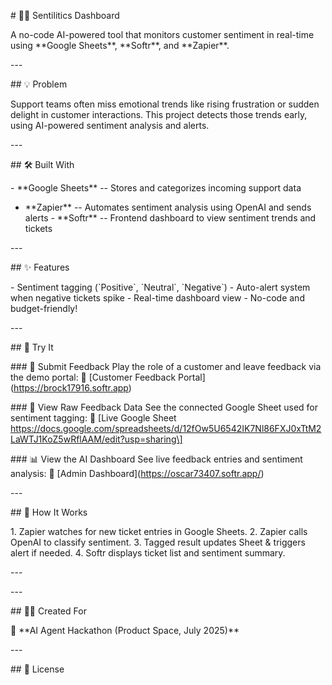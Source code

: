 \# 🕵️‍♀️ Sentilitics Dashboard

A no-code AI-powered tool that monitors customer sentiment in real-time
using \*\*Google Sheets\*\*, \*\*Softr\*\*, and \*\*Zapier\*\*.

\-\--

\## 💡 Problem

Support teams often miss emotional trends like rising frustration or
sudden delight in customer interactions. This project detects those
trends early, using AI-powered sentiment analysis and alerts.

\-\--

\## 🛠 Built With

\- \*\*Google Sheets\*\* -- Stores and categorizes incoming support data
 - \*\*Zapier\*\* -- Automates sentiment analysis using OpenAI and sends
alerts  - \*\*Softr\*\* -- Frontend dashboard to view sentiment trends
and tickets

\-\--

\## ✨ Features

\- Sentiment tagging (\`Positive\`, \`Neutral\`, \`Negative\`)  -
Auto-alert system when negative tickets spike  - Real-time dashboard
view  - No-code and budget-friendly!

\-\--

\## 🚀 Try It

\### 🛒 Submit Feedback Play the role of a customer and leave feedback
via the demo portal: 🔗 \[Customer Feedback
Portal\](https://brock17916.softr.app)

\### 📄 View Raw Feedback Data See the connected Google Sheet used for
sentiment tagging: 🔗 \[Live Google Sheet
https://docs.google.com/spreadsheets/d/12fOw5U6542IK7Nl86FXJ0xTtM2LaWTJ1KoZ5wRflAAM/edit?usp=sharing\]

\### 📊 View the AI Dashboard See live feedback entries and sentiment
analysis: 🔗 \[Admin Dashboard\](https://oscar73407.softr.app/)

\-\--

\## 🧠 How It Works

1\. Zapier watches for new ticket entries in Google Sheets. 2. Zapier
calls OpenAI to classify sentiment. 3. Tagged result updates Sheet &
triggers alert if needed. 4. Softr displays ticket list and sentiment
summary.

\-\--


\-\--

\## 👩‍💻 Created For

🧠 \*\*AI Agent Hackathon (Product Space, July 2025)\*\*

\-\--

\## 📄 License


